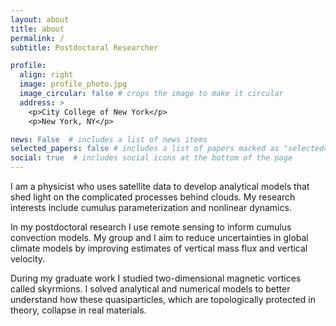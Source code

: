 ```yaml
---
layout: about
title: about
permalink: /
subtitle: Postdoctoral Researcher

profile:
  align: right
  image: profile_photo.jpg
  image_circular: false # crops the image to make it circular
  address: >
    <p>City College of New York</p>
    <p>New York, NY</p>

news: False  # includes a list of news items
selected_papers: false # includes a list of papers marked as "selected={true}"
social: true  # includes social icons at the bottom of the page
---
```

I am a physicist who uses satellite data to develop analytical models that shed light on the complicated processes behind clouds. My research interests include cumulus parameterization and nonlinear dynamics.

In my postdoctoral research I use remote sensing to inform cumulus convection models. My group and I aim to reduce uncertainties in global climate models by improving estimates of vertical mass flux and vertical velocity.

During my graduate work I studied two-dimensional magnetic vortices called skyrmions. I solved analytical and numerical models to better understand how these quasiparticles, which are topologically protected in theory, collapse in real materials.
